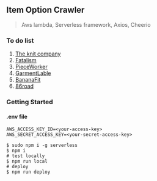## Item Option Crawler

> Aws lambda, Serverless framework, Axios, Cheerio

### To do list

1. [The knit company](https://theknitcompany.com/)
2. [Fatalism](http://fatalism.co.kr/)
3. [PieceWorker](https://piece-worker.com/)
4. [GarmentLable](https://garment-lable.com/)
5. [BananaFit](http://bananafit.co.kr/)
6. [86road](http://86road.co.kr/)

### Getting Started

#### .env file

```
AWS_ACCESS_KEY_ID=<your-access-key>
AWS_SECRET_ACCESS_KEY=<your-secret-access-key>
```

```shell script
$ sudo npm i -g serverless
$ npm i
# test locally
$ npm run local
# deploy
$ npm run deploy
```
